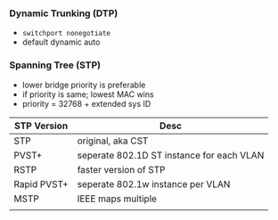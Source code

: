 ### Dynamic Trunking (DTP)
- `switchport nonegotiate` 
- default dynamic auto
### Spanning Tree (STP)
- lower bridge priority is preferable
- if priority is same; lowest MAC wins
- priority = 32768 + extended sys ID

| STP Version | Desc                                      |
| ----------- | ----------------------------------------- |
| STP         | original, aka CST                         |
| PVST+       | seperate 802.1D ST instance for each VLAN |
| RSTP        | faster version of STP                     |
| Rapid PVST+ | seperate 802.1w instance per VLAN         |
| MSTP        | IEEE maps multiple                        |
|             |                                           |

